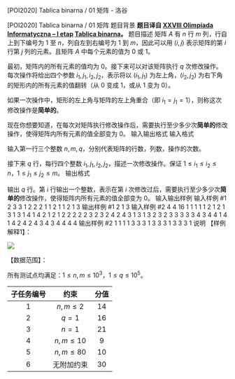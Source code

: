 



[POI2020] Tablica binarna / 01 矩阵 - 洛谷














[POI2020] Tablica binarna / 01 矩阵
题目背景
**题目译自 [XXVIII Olimpiada Informatyczna – I etap](https://sio2.mimuw.edu.pl/c/oi28-1/dashboard/) [Tablica binarna](https://sio2.mimuw.edu.pl/c/oi28-1/p/tab/)。**
题目描述
矩阵 $A$ 有 $n$ 行 $m$ 列，行自上到下编号为 $1$ 至 $n$，列自左到右编号为 $1$ 到 $m$，因此可以用 $(i,j)$ 表示矩阵的第 $i$ 行第 $j$ 列的元素。且矩阵 $A$ 中每个元素的值为 $0$ 或 $1$。

最初，矩阵内的所有元素的值均为 $0$。接下来可以对该矩阵执行 $q$ 次修改操作。每次操作将给出四个参数 $i_1,j_1,i_2,j_2$，表示将以 $(i_1,j_1)$ 为左上角，$(i_2,j_2)$ 为右下角的矩形内的所有元素的值翻转（从 $0$ 变成 $1$，或从 $1$ 变为 $0$）。

如果一次操作中，矩形的左上角与矩阵的左上角重合（即 $i_1=j_1=1$），则称这次修改操作是**简单的**。

现在你想要知道，在每次对矩阵执行修改操作后，需要执行至少多少次**简单的**修改操作，使得矩阵内所有元素的值全部变为 $0$。
输入输出格式
输入格式

输入第一行三个整数 $n,m,q$，分别代表矩阵的行数，列数，操作的次数。

接下来 $q$ 行，每行四个整数 $i_1,j_1,i_2,j_2$，描述一次修改操作。保证 $1 \leq i_1 \leq i_2 \leq n$，$1 \leq j_1 \leq j_2 \leq m$。
输出格式

输出 $q$ 行。第 $i$ 行输出一个整数，表示在第 $i$ 次修改过后，需要执行至少多少次**简单的**修改操作，使得矩阵内所有元素的值全部变为 $0$。
输入输出样例
输入样例 #1
2 3 3
1 2 2 2
1 1 2 1
1 2 1 3
输出样例 #1
2
1
3
输入样例 #2
4 4 16
1 1 1 1
1 2 1 2
1 3 1 3
1 4 1 4
2 1 2 1
2 2 2 2
2 3 2 3
2 4 2 4
3 1 3 1
3 2 3 2
3 3 3 3
3 4 3 4
4 1 4 1
4 2 4 2
4 3 4 3
4 4 4 4
输出样例 #2
1
1
1
1
3
3
3
1
3
3
3
1
3
3
3
1
说明
【样例解释1】：

![](https://s1.ax1x.com/2023/04/04/pp4jI2T.png)

【数据范围】：

所有测试点均满足：$1 \leq n,m \leq 10^3$，$1 \leq q \leq 10^5$。

| 子任务编号 | 约束          | 分值 |
| :----------: | :-------------: | :----: |
| $1$        | $n,m \leq 2$  | $14$ |
| $2$        | $q=1$         | $16$ |
| $3$        | $n=1$         | $21$ |
| $4$        | $n,m \leq 10$ | $9$  |
| $5$        | $n,m \leq 80$ | $10$ |
| $6$        | 无附加约束    | $30$ |






